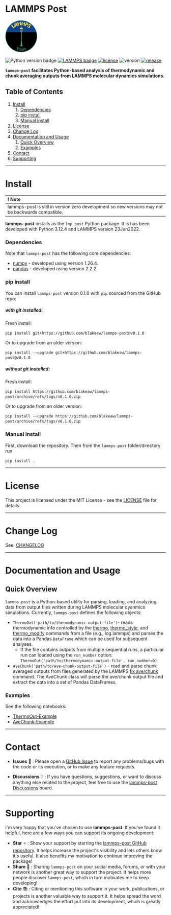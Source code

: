 # LAMMPS Post

![img](assets/LAMMPS-Post_logo_100x100px.png)

![Python version badge](https://img.shields.io/badge/python-3.12.4-blue.svg)
[![LAMMPS badge](https://img.shields.io/badge/LAMMPS-23Jun2022-darkblue.svg)](https://www.lammps.org/)
[![license](https://img.shields.io/github/license/blakeaw/lammps-post.svg)](LICENSE)
![version](https://img.shields.io/badge/version-0.1.0-orange.svg)
[![release](https://img.shields.io/github/release-pre/blakeaw/lammps-post.svg)](https://github.com/blakeaw/lammps-post/releases/tag/v0.1.0)


**`lammps-post` facilitates Python-based analysis of thermodynamic and chunk averaging outputs from LAMMPS molecular dynamics simulations.** 

## Table of Contents

 1. [Install](#install)
     1. [Dependencies](#dependencies)
     2. [pip install](#pip-install)
     3. [Manual install](#manual-install)
 2. [License](#license)
 3. [Change Log](#change-log)
 4. [Documentation and Usage](#documentation-and-usage)
     1. [Quick Overview](#quick-overview)
     2. [Examples](#examples)
 5. [Contact](#contact)
 6. [Supporting](#supporting)  

------

# Install

| **! Note** |
| :--- |
|  lammps-post is still in version zero development so new versions may not be backwards compatible. |

**lammps-post** installs as the `lmp_post` Python package. It is has been developed with Python 3.12.4 and LAMMPS version 23Jun2022.

### Dependencies

Note that `lammps-post` has the following core dependencies:
   * [numpy](https://numpy.org/) - developed using version 1.26.4.
   * [pandas](https://pandas.pydata.org/) - developed using version 2.2.2. 


### pip install

You can install `lammps-post` version 0.1.0 with `pip` sourced from the GitHub repo:

##### with git installed:

Fresh install:
```
pip install git+https://github.com/blakeaw/lammps-post@v0.1.0
```
Or to upgrade from an older version:
```
pip install --upgrade git+https://github.com/blakeaw/lammps-post@v0.1.0
```
##### without git installed:

Fresh install:
```
pip install https://github.com/blakeaw/lammps-post/archive/refs/tags/v0.1.0.zip
```
Or to upgrade from an older version:
```
pip install --upgrade https://github.com/blakeaw/lammps-post/archive/refs/tags/v0.1.0.zip
```
### Manual install

First, download the repository. Then from the `lammps-post` folder/directory run
```
pip install .
```

------

# License

This project is licensed under the MIT License - see the [LICENSE](LICENSE) file for details

------

# Change Log

See: [CHANGELOG](CHANGELOG.md)

------

# Documentation and Usage

## Quick Overview

`lammps-post` is a Python-based utility for parsing, loading, and analyzing data from output files written during LAMMPS molecular dyanmics simulations. Currently, `lammps-post` defines the following objects:   

 * `ThermoOut('path/to/thermodynamic-output-file')`- reads thermodynamic info controlled by the [thermo](https://docs.lammps.org/thermo.html), [thermo_style](https://docs.lammps.org/thermo_style.html), and [thermo_modify](https://docs.lammps.org/thermo_modify.html) commands from a file (e.g., log.lammps) and parses the data into a Pandas `DataFrame` which can be used for subsequent analyses.
    * If the file contains outputs from multiple sequential runs, a particular run can loaded using the `run_number` option: `ThermoOut('path/to/thermodynamic-output-file', run_number=0)`
 * `AveChunk('path/to/ave-chunk-output-file')` - read and parse chunk averaged outputs from files generated by the LAMMPS [fix ave/chunk](https://docs.lammps.org/fix_ave_chunk.html) command. The AveChunk class will parse the ave/chunk output file and extract the data into a set of Pandas DataFrames.

### Examples

See the following notebooks:
  * [ThermoOut-Example](jupyter-notebooks/ThermoOut-Example.ipynb)
  * [AveChunk-Example](jupyter-notebooks/AveChunk-Example.ipynb)


------

# Contact

 * **Issues** :bug: : Please open a [GitHub Issue](https://github.com/blakeaw/lammps-post/issues) to report any problems/bugs with the code or its execution, or to make any feature requests.

 * **Discussions** :grey_question: : If you have questions, suggestions, or want to discuss anything else related to the project, feel free to use the [lammps-post Discussions](https://github.com/blakeaw/lammps-post/discussions) board.

------

# Supporting

I'm very happy that you've chosen to use __lammps-post__. If you've found it helpful, here are a few ways you can support its ongoing development:

* **Star** :star: : Show your support by starring the [lammps-post GitHub repository](https://github.com/blakeaw/lammps-post). It helps increase the project's visibility and lets others know it's useful. It also benefits my motivation to continue improving the package!
* **Share** :mega: : Sharing `lammps-post` on your social media, forums, or with your network is another great way to support the project. It helps more people discover `lammps-post`, which in turn motivates me to keep developing!
* **Cite** :books: : Citing or mentioning this software in your work, publications, or projects is another valuable way to support it. It helps spread the word and acknowledges the effort put into its development, which is greatly appreciated!